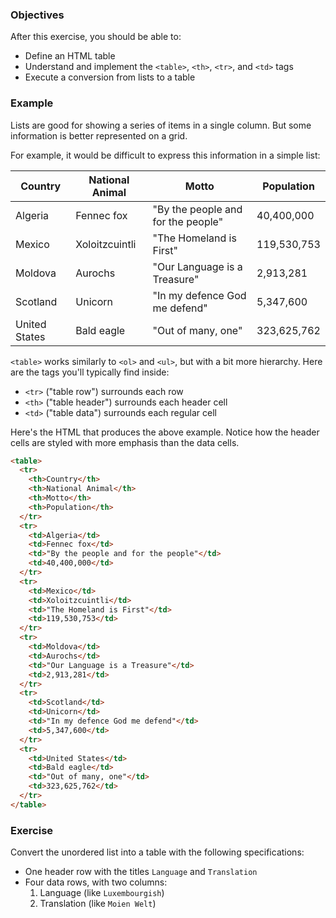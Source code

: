 ### Objectives

After this exercise, you should be able to:

- Define an HTML table
- Understand and implement the `<table>`, `<th>`, `<tr>`, and `<td>` tags
- Execute a conversion from lists to a table

### Example

Lists are good for showing a series of items in a single column. But some information is better represented on a grid.

For example, it would be difficult to express this information in a simple list:

| Country       | National Animal | Motto                              | Population  |
|---------------|-----------------|------------------------------------|-------------|
| Algeria       | Fennec fox      | "By the people and for the people" | 40,400,000  |
| Mexico        | Xoloitzcuintli  | "The Homeland is First"            | 119,530,753 |
| Moldova       | Aurochs         | "Our Language is a Treasure"       | 2,913,281   |
| Scotland      | Unicorn         | "In my defence God me defend"      | 5,347,600   |
| United States | Bald eagle      | "Out of many, one"                 | 323,625,762 |

`<table>` works similarly to `<ol>` and `<ul>`, but with a bit more hierarchy. Here are the tags you'll typically find inside:

- `<tr>` ("table row") surrounds each row
- `<th>` ("table header") surrounds each header cell
- `<td>` ("table data") surrounds each regular cell

Here's the HTML that produces the above example. Notice how the header cells are styled with more emphasis than the data cells.

```html
<table>
  <tr>
    <th>Country</th>
    <th>National Animal</th>
    <th>Motto</th>
    <th>Population</th>
  </tr>
  <tr>
    <td>Algeria</td>
    <td>Fennec fox</td>
    <td>"By the people and for the people"</td>
    <td>40,400,000</td>
  </tr>
  <tr>
    <td>Mexico</td>
    <td>Xoloitzcuintli</td>
    <td>"The Homeland is First"</td>
    <td>119,530,753</td>
  </tr>
  <tr>
    <td>Moldova</td>
    <td>Aurochs</td>
    <td>"Our Language is a Treasure"</td>
    <td>2,913,281</td>
  </tr>
  <tr>
    <td>Scotland</td>
    <td>Unicorn</td>
    <td>"In my defence God me defend"</td>
    <td>5,347,600</td>
  </tr>
  <tr>
    <td>United States</td>
    <td>Bald eagle</td>
    <td>"Out of many, one"</td>
    <td>323,625,762</td>
  </tr>
</table>
```

### Exercise

Convert the unordered list into a table with the following specifications:

- One header row with the titles `Language` and `Translation`
- Four data rows, with two columns:
	1. Language (like `Luxembourgish`)
	2. Translation (like `Moien Welt`)
